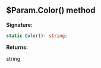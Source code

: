 
## $Param.Color() method

**Signature:**

```typescript
static Color(): string;
```
**Returns:**

string

